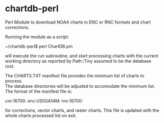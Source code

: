 # chartdb-perl
Perl Module to download NOAA charts in ENC or RNC formats and chart corrections.

Running the module as a script:

 ~/chartdb-perl$ perl ChartDB.pm

will execute the run subroutine, and start processing charts with the current 
working directory as reported by Path::Tiny assumed to be the database root.

The CHARTS.TXT manifest file provides the minimum list of charts to process.  
The database directories will be adjusted to accomodate the minimum list.  The 
format of the manifest file is:

cor:16700:
enc:US5GA14M:
rnc:16700:

for corrections, vector charts, and raster charts. This file is updated with 
the whole charts processed list on exit.
